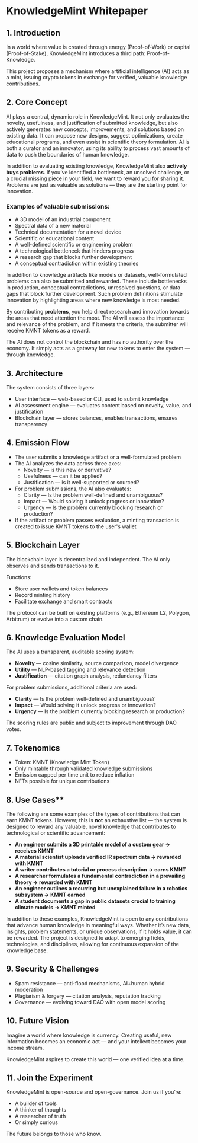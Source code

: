 # KnowledgeMint Whitepaper

## 1. Introduction

In a world where value is created through energy (Proof-of-Work) or capital (Proof-of-Stake), KnowledgeMint introduces a third path: Proof-of-Knowledge.

This project proposes a mechanism where artificial intelligence (AI) acts as a mint, issuing crypto tokens in exchange for verified, valuable knowledge contributions.

## 2. Core Concept

AI plays a central, dynamic role in KnowledgeMint. It not only evaluates the novelty, usefulness, and justification of submitted knowledge, but also actively generates new concepts, improvements, and solutions based on existing data. It can propose new designs, suggest optimizations, create educational programs, and even assist in scientific theory formulation. AI is both a curator and an innovator, using its ability to process vast amounts of data to push the boundaries of human knowledge.

In addition to evaluating existing knowledge, KnowledgeMint also **actively buys problems**. If you’ve identified a bottleneck, an unsolved challenge, or a crucial missing piece in your field, we want to reward you for sharing it. Problems are just as valuable as solutions — they are the starting point for innovation.

### Examples of valuable submissions:

- A 3D model of an industrial component
- Spectral data of a new material
- Technical documentation for a novel device
- Scientific or educational content
- A well-defined scientific or engineering problem
- A technological bottleneck that hinders progress
- A research gap that blocks further development
- A conceptual contradiction within existing theories

In addition to knowledge artifacts like models or datasets, well-formulated problems can also be submitted and rewarded. These include bottlenecks in production, conceptual contradictions, unresolved questions, or data gaps that block further development. Such problem definitions stimulate innovation by highlighting areas where new knowledge is most needed. 

By contributing **problems**, you help direct research and innovation towards the areas that need attention the most. The AI will assess the importance and relevance of the problem, and if it meets the criteria, the submitter will receive KMNT tokens as a reward.

The AI does not control the blockchain and has no authority over the economy. It simply acts as a gateway for new tokens to enter the system — through knowledge.


## 3. Architecture

The system consists of three layers:

- User interface — web-based or CLI, used to submit knowledge
- AI assessment engine — evaluates content based on novelty, value, and justification
- Blockchain layer — stores balances, enables transactions, ensures transparency

## 4. Emission Flow

- The user submits a knowledge artifact or a well-formulated problem
- The AI analyzes the data across three axes:
  - Novelty — is this new or derivative?
  - Usefulness — can it be applied?
  - Justification — is it well-supported or sourced?
- For problem submissions, the AI also evaluates:
  - Clarity — Is the problem well-defined and unambiguous?
  - Impact — Would solving it unlock progress or innovation?
  - Urgency — Is the problem currently blocking research or production?
- If the artifact or problem passes evaluation, a minting transaction is created to issue KMNT tokens to the user's wallet

## 5. Blockchain Layer

The blockchain layer is decentralized and independent. The AI only observes and sends transactions to it.

Functions:

- Store user wallets and token balances
- Record minting history
- Facilitate exchange and smart contracts

The protocol can be built on existing platforms (e.g., Ethereum L2, Polygon, Arbitrum) or evolve into a custom chain.

## 6. Knowledge Evaluation Model

The AI uses a transparent, auditable scoring system:

- **Novelty** — cosine similarity, source comparison, model divergence
- **Utility** — NLP-based tagging and relevance detection
- **Justification** — citation graph analysis, redundancy filters

For problem submissions, additional criteria are used:

- **Clarity** — Is the problem well-defined and unambiguous?
- **Impact** — Would solving it unlock progress or innovation?
- **Urgency** — Is the problem currently blocking research or production?

The scoring rules are public and subject to improvement through DAO votes.

## 7. Tokenomics

- Token: KMNT (Knowledge Mint Token)
- Only mintable through validated knowledge submissions
- Emission capped per time unit to reduce inflation
- NFTs possible for unique contributions

## 8. Use Cases**

The following are some examples of the types of contributions that can earn KMNT tokens. However, this is **not** an exhaustive list — the system is designed to reward any valuable, novel knowledge that contributes to technological or scientific advancement:

- **An engineer submits a 3D printable model of a custom gear → receives KMNT**
- **A material scientist uploads verified IR spectrum data → rewarded with KMNT**
- **A writer contributes a tutorial or process description → earns KMNT**
- **A researcher formulates a fundamental contradiction in a prevailing theory → rewarded with KMNT**
- **An engineer outlines a recurring but unexplained failure in a robotics subsystem → KMNT earned**
- **A student documents a gap in public datasets crucial to training climate models → KMNT minted**
  
In addition to these examples, KnowledgeMint is open to any contributions that advance human knowledge in meaningful ways. Whether it’s new data, insights, problem statements, or unique observations, if it holds value, it can be rewarded. The project is designed to adapt to emerging fields, technologies, and disciplines, allowing for continuous expansion of the knowledge base.


## 9. Security & Challenges

- Spam resistance — anti-flood mechanisms, AI+human hybrid moderation
- Plagiarism & forgery — citation analysis, reputation tracking
- Governance — evolving toward DAO with open model scoring

## 10. Future Vision

Imagine a world where knowledge is currency. Creating useful, new information becomes an economic act — and your intellect becomes your income stream.

KnowledgeMint aspires to create this world — one verified idea at a time.

## 11. Join the Experiment

KnowledgeMint is open-source and open-governance. Join us if you’re:

- A builder of tools
- A thinker of thoughts
- A researcher of truth
- Or simply curious

The future belongs to those who know.
